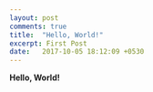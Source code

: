 ```yaml
---
layout: post
comments: true
title:  "Hello, World!"
excerpt: First Post
date:   2017-10-05 18:12:09 +0530
---
```

**Hello, World!**
